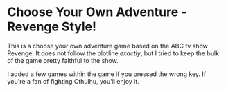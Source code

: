 Choose Your Own Adventure - Revenge Style!
==========================================

This is a choose your own adventure game based on the ABC tv show Revenge.
It does not follow the plotline *exactly*, but I tried to keep the bulk of the game pretty faithful to the show.

I added a few games within the game if you pressed the wrong key. If you're a fan of fighting Cthulhu, you'll enjoy it.